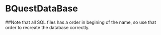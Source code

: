 # BQuestDataBase

##Note that all SQL files has a order in begining of the name, so use that order to recreate the database correctly.
